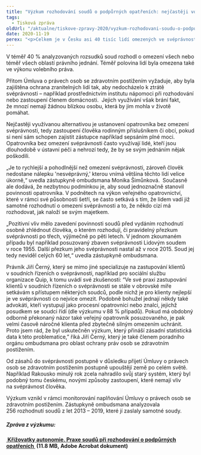 ```yaml
---
title: "Výzkum rozhodování soudů o podpůrných opatřeních: nejčastěji volí omezení svéprávnosti"
tags:
  - Tisková zpráva
oldUrl: "/aktualne/tiskove-zpravy-2020/vyzkum-rozhodovani-soudu-o-podpurnych-opatrenich-nejcasteji-voli-omezeni-svepravnosti"
date: 2020-11-19
perex: "<p>Celkem je v Česku asi 40 tisíc lidí omezených ve svéprávnosti. Výzkum zástupkyně ombudsmana, který analyzoval 256 rozhodnutí soudů z let 2013 až 2019, ukazuje, že omezení svéprávnosti je nejčastěji využívaným opatřením u lidí, kteří potřebují podporu v rozhodování. Nejčastěji soudy omezují svéprávnost v oblasti nakládání s majetkem. Průměrná částka, se kterou mohou tito lidé nakládat je 3170 korun, což je méně než životní minimum. Třetina lidí má dokonce méně než tisíc korun měsíčně. Všechny platby nad tuto částku za ně musí provádět opatrovník.  </p>"
---
```


<!-- imported from the old website -->

<p>V téměř 40 % analyzovaných rozsudků soud rozhodl o omezení všech nebo téměř všech oblastí právního jednání. Téměř polovina lidí byla omezena také ve výkonu volebního práva.  </p><p>Přitom Úmluva o právech osob se zdravotním postižením vyžaduje, aby byla zajištěna ochrana zranitelných lidí tak, aby nedocházelo k ztrátě svéprávnosti – například prostřednictvím institutu nápomoci při rozhodování nebo zastoupení členem domácnosti.  Jejich využívání však brání fakt, že mnozí nemají žádnou blízkou osobu, která by jim mohla v životě pomáhat.  </p><p>Nejčastěji využívanou alternativou je ustanovení opatrovníka bez omezení svéprávnosti, tedy zastoupení člověka rodinným příslušníkem či obcí, pokud si není sám schopen zajistit zástupce například sepsáním plné moci. Opatrovníka bez omezení svéprávnosti často využívají lidé, kteří jsou dlouhodobě v ústavní péči a nehrozí tedy, že by se svým jednáním nějak poškodili.  </p><p>„Je to rychlejší a pohodlnější než omezení svéprávnosti, zároveň člověk nedostane nálepku 'nesvéprávný,' kterou vnímá většina těchto lidí velice úkorně,“ uvedla zástupkyně ombudsmana Monika Šimůnková.  Současně ale dodává, že nezbytnou podmínkou je, aby soud jednoznačně stanovil povinnosti opatrovníka. V podnětech na výkon veřejného opatrovnictví, které v rámci své působnosti šetří, se často setkává s tím, že lidem vadí již samotné rozhodnutí o omezení svéprávnosti a to, že někdo cizí má rozhodovat, jak naloží se svým majetkem.  </p><p>„Pozitivní vliv mělo zavedení povinnosti soudů před vydáním rozhodnutí osobně zhlédnout člověka, o kterém rozhodují, či pravidelný přezkum svéprávnosti po třech, výjimečně po pěti letech. V jednom zkoumaném případu byl například posuzovaný zbaven svéprávnosti Lidovým soudem v roce 1955. Další přezkum jeho svéprávnosti nastal až v roce 2015. Soud jej tedy neviděl celých 60 let,“ uvedla zástupkyně ombudsmana. </p><p>Právník Jiří Černý, který se mimo jiné specializuje na zastupování klientů v soudních řízeních o svéprávnosti, například pro sociální službu organizace Quip, k tomu uvádí své zkušenosti: “Ve své praxi zastupování klientů v soudních řízeních o svéprávnosti se stále v obrovské míře setkávám s přístupem některých soudců, podle nichž je pro klienty nejlepší je ve svéprávnosti co nejvíce omezit. Podobně bohužel jednají někdy také advokáti, kteří vystupují jako procesní opatrovníci nebo znalci, jejichž posudkem se soudci řídí (dle výzkumu v 88 % případů). Pokud má obdobný odborně překonaný názor také veřejný opatrovník posuzovaného, je pak velmi časově náročné klienta před zbytečně silným omezením uchránit. Proto jsem rád, že byl uskutečněn výzkum, který přináší zásadní statistická data k této problematice,” říká Jiří Černý, který je také členem poradního orgánu ombudsmana pro oblast ochrany práv osob se zdravotním postižením. </p><p>Od zásahů do svéprávnosti postupně v důsledku přijetí Úmluvy o právech osob se zdravotním postižením postupně upouštějí země po celém světě. Například Rakousko minulý rok zcela nahradilo svůj starý systém, který byl podobný tomu českému, novými způsoby zastoupení, které nemají vliv na svéprávnost člověka.   </p><p>Výzkum vznikl v rámci monitorování naplňování Úmluvy o právech osob se zdravotním postižením. Zástupkyně ombudsmana analyzovala 256 rozhodnutí soudů z let 2013 – 2019, které jí zaslaly samotné soudy. </p><h5>Zpráva z výzkumu:  </h5><p><b><a title="Otevření do nového okna" href="/uploads-import/CRPD/Vyzkumy/2018_61_Vyzkum-svepravnost.pdf" target="_blank"><img alt="" src="https://www.ochrance.cz/typo3/ext/od_linkdesc/icons/pdf.gif" class="od_linkdesc_icon" /> Křižovatky autonomie. Praxe soudů při rozhodování o podpůrných opatřeních </a> (11.8 MB, Adobe Acrobat dokument)</b></p>
